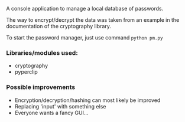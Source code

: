 
<!-- inspired by github.com/KalleHallden/pwManager -->

A console application to manage a local database of passwords.

The way to encrypt/decrypt the data was taken from an example in the documentation of the cryptography library.

To start the password manager, just use command
`python pm.py`



### Libraries/modules used:
* cryptography
* pyperclip
<!-- * base64
* getpass
* sqlite3
* os -->


### Possible improvements
* Encryption/decryption/hashing can most likely be improved
* Replacing 'input' with something else
* Everyone wants a fancy GUI...
